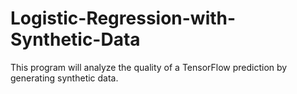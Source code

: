 # Logistic-Regression-with-Synthetic-Data
This program will analyze the quality of a TensorFlow prediction by generating
synthetic data.
